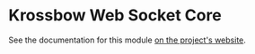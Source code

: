 # Krossbow Web Socket Core

See the documentation for this module [on the project's website](https://joffrey-bion.github.io/krossbow/websocket/core/).
